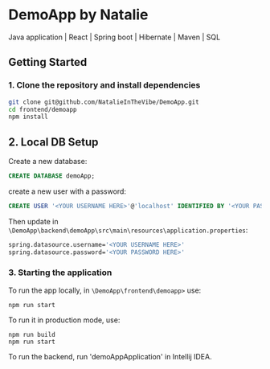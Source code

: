 # DemoApp by Natalie
Java application | React | Spring boot | Hibernate | Maven | SQL

## Getting Started

### 1. Clone the repository and install dependencies

```bash
git clone git@github.com/NatalieInTheVibe/DemoApp.git
cd frontend/demoapp
npm install
```

## 2. Local DB Setup

Create a new database:
```sql
CREATE DATABASE demoApp;
```

create a new user with a password:
```sql
CREATE USER '<YOUR USERNAME HERE>'@'localhost' IDENTIFIED BY '<YOUR PASSWORD HERE>';
```

Then update in `\DemoApp\backend\demoApp\src\main\resources\application.properties`:
```bash
spring.datasource.username='<YOUR USERNAME HERE>'
spring.datasource.password='<YOUR PASSWORD HERE>'
```

### 3. Starting the application

To run the app locally, in `\DemoApp\frontend\demoapp>` use:

```
npm run start
```

To run it in production mode, use:

```
npm run build
npm run start
```

To run the backend, run 'demoAppApplication' in Intellij IDEA.
